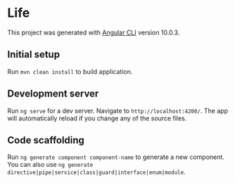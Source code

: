 # Life

This project was generated with [Angular CLI](https://github.com/angular/angular-cli) version 10.0.3.

## Initial setup

Run `mvn clean install` to build application.

## Development server

Run `ng serve` for a dev server. Navigate to `http://localhost:4200/`. The app will automatically reload if you change any of the source files.

## Code scaffolding

Run `ng generate component component-name` to generate a new component. You can also use `ng generate directive|pipe|service|class|guard|interface|enum|module`.
